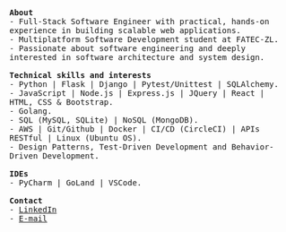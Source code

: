 <p>
  <samp>
    <strong>About</strong><br>
    - Full-Stack Software Engineer with practical, hands-on experience in building scalable web applications.<br>
    - Multiplatform Software Development student at FATEC-ZL.<br>
    - Passionate about software engineering and deeply interested in software architecture and system design.
    <br>
    <br>
    <strong>Technical skills and interests</strong><br>
    - Python | Flask | Django | Pytest/Unittest | SQLAlchemy.<br>
    - JavaScript | Node.js | Express.js | JQuery | React | HTML, CSS & Bootstrap.<br>
    - Golang.<br>
    - SQL (MySQL, SQLite) | NoSQL (MongoDB).<br>
    - AWS | Git/Github | Docker | CI/CD (CircleCI) | APIs RESTful | Linux (Ubuntu OS).<br>
    - Design Patterns, Test-Driven Development and Behavior-Driven Development.<br>
    <br>
    <strong>IDEs</strong><br>
    - PyCharm | GoLand | VSCode.
    <br>
    <br>
    <strong>Contact</strong><br>
    - <a href="https://www.linkedin.com/in/abraaosvs/" target="_blank">LinkedIn</a><br>
    - <a href="mailto:abraaosantos.contato@hotmail.com" target="_blank">E-mail</a>
  </samp>
</p>


